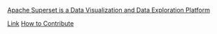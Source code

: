 
[Apache Superset is a Data Visualization and Data Exploration Platform](https://superset.apache.org/)

[Link](https://github.com/apache/superset) [How to Contribute](https://preset.io/blog/how-to-contribute-to-superset/)
